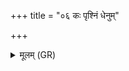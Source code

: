 +++
title = "०६ कः पृश्निं धेनुम्"

+++
<details><summary>मूलम् (GR)</summary>

+++(PSK 20.3.6)+++कः पृश्निं धेनुं वरुणेन दत्ताम्  
अथर्वणे सुदुघां नित्यवत्साम् ।  
तां बृहस्पत्या सख्या दुहानो  
यथावशं तन्वः कल्पयाति ॥
</details>